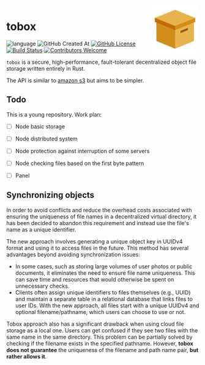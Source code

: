 <img align="right" width="25%" src="docs/images/logo.svg">

# tobox

![language](https://img.shields.io/badge/language-rust-red?logo=rust&logoColor=red)
![GitHub Created At](https://img.shields.io/github/created-at/jkearnsl/tobox)
[![GitHub License](https://img.shields.io/github/license/jkearnsl/tobox)](https://github.com/JKearnsl/tobox?tab=AGPL-3.0-1-ov-file#readme)
[![Build Status](https://img.shields.io/github/actions/workflow/status/jkearnsl/tobox/build.yml)](https://github.com/jkearnsl/tobox/actions)
[![Contributors Welcome](https://img.shields.io/badge/contributors-welcome!-blue)](https://github.com/JKearnsl/tobox)

`tobox` is a secure, high-performance, fault-tolerant decentralized object file storage written entirely in Rust.

The API is similar to [amazon s3](https://docs.aws.amazon.com/AmazonS3/latest/API/Welcome.html) but aims to be simpler.

## Todo

This is a young repository. Work plan:
- [ ] Node basic storage
- [ ] Node distributed system
- [ ] Node protection against interruption of some servers
- [ ] Node checking files based on the first byte pattern
- [ ] Panel


## Synchronizing objects

In order to avoid conflicts and reduce the overhead costs associated with ensuring the uniqueness of file names 
in a decentralized virtual directory, it has been decided to abandon this requirement 
and instead use the file's name as a unique identifier.

The new approach involves generating a unique object key in UUIDv4 format and using it to access files in the future. 
This method has several advantages beyond avoiding synchronization issues:

* In some cases, such as storing large volumes of user photos or public documents, it eliminates the need to ensure file name uniqueness. This can save time and resources that would otherwise be spent on unnecessary checks.
* Clients often assign unique identifiers to files themselves (e.g., UUID) and maintain a separate table in a relational database that links files to user IDs. With the new approach, all files start with a unique UUIDv4 and optional filename/pathname, which users can choose to use or not.

Tobox approach also has a significant drawback when using cloud file storage as a local one. 
Users can get confused if they see two files with the same name in the same directory. 
This problem can be partially solved by checking if the filename exists in the specified pathname. 
However, **tobox does not guarantee** the uniqueness of the filename and path name pair, **but rather allows it**.
